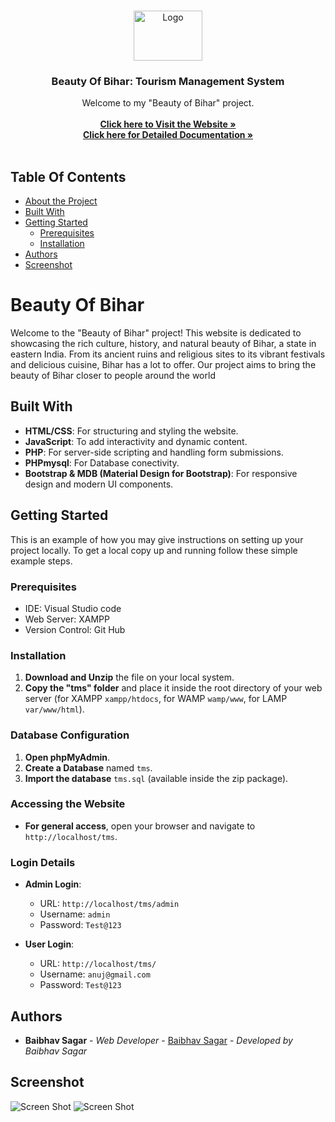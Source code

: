 <br/>
<p align="center">
  <a href="https://github.com/baibhavsagar/BeautyOfBihar">
    <img src="https://ik.imagekit.io/bbhavsgr/Beauty-of-Bihar/Logo-original.png?updatedAt=1712870806674" alt="Logo" width="110" height="80">
  </a>

  <h3 align="center">Beauty Of Bihar: Tourism Management System</h3>

  <p align="center">
    Welcome to my "Beauty of Bihar" project.
    <br/>
    <br/>
    <a href="https://baibhavsagar.tech"><strong>Click here to Visit the Website »</strong></a>
    <br>
    <a href="https://scratched-truffle-93c.notion.site/Beauty-Of-Bihar-Tourism-Management-System-546942d3c10a4026abbe132993432167?pvs=4"><strong>Click here for Detailed Documentation »</strong></a>
    <br/>
    <br/>
  </p>
</p>

## Table Of Contents

* [About the Project](#BeautyOfbihar)
* [Built With](#built-with)
* [Getting Started](#Getting-Started)
  * [Prerequisites](#prerequisites)
  * [Installation](#installation)
* [Authors](#authors)
* [Screenshot](#Screenshot)



# Beauty Of Bihar

Welcome to the "Beauty of Bihar" project! This website is dedicated to showcasing the rich culture, history, and natural beauty of Bihar, a state in eastern India. From its ancient ruins and religious sites to its vibrant festivals and delicious cuisine, Bihar has a lot to offer. Our project aims to bring the beauty of Bihar closer to people around the world

## Built With

- **HTML/CSS**: For structuring and styling the website.
- **JavaScript**: To add interactivity and dynamic content.
- **PHP**: For server-side scripting and handling form submissions.
- **PHPmysql**: For Database conectivity.
- **Bootstrap & MDB (Material Design for Bootstrap)**: For responsive design and modern UI components.

## Getting Started

This is an example of how you may give instructions on setting up your project locally.
To get a local copy up and running follow these simple example steps.

### Prerequisites

- IDE: Visual Studio code
- Web Server: XAMPP
- Version Control: Git Hub

### Installation

1. **Download and Unzip** the file on your local system.
2. **Copy the "tms" folder** and place it inside the root directory of your web server (for XAMPP `xampp/htdocs`, for WAMP `wamp/www`, for LAMP `var/www/html`).

### Database Configuration

1. **Open phpMyAdmin**.
2. **Create a Database** named `tms`.
3. **Import the database** `tms.sql` (available inside the zip package).

### Accessing the Website

- **For general access**, open your browser and navigate to `http://localhost/tms`.

### Login Details

- **Admin Login**:
  - URL: `http://localhost/tms/admin`
  - Username: `admin`
  - Password: `Test@123`

- **User Login**:
  - URL: `http://localhost/tms/`
  - Username: `anuj@gmail.com`
  - Password: `Test@123`


## Authors

* **Baibhav Sagar** - *Web Developer* - [Baibhav Sagar](https://github.com/baibhavsagar) - *Developed by Baibhav Sagar*

## Screenshot

![Screen Shot](https://ik.imagekit.io/bbhavsgr/Beauty-of-Bihar/screencapture-localhost-index-html-2023-11-29-15_40_07.png?updatedAt=1712871458014)
![Screen Shot](https://ik.imagekit.io/bbhavsgr/Beauty-of-Bihar/screencapture-baibhavsagar-tech-tms-index-php-2024-04-12-03_12_09.png?updatedAt=1712871760451)


